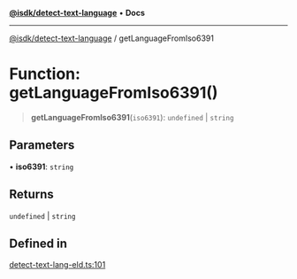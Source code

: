 [**@isdk/detect-text-language**](../README.md) • **Docs**

***

[@isdk/detect-text-language](../globals.md) / getLanguageFromIso6391

# Function: getLanguageFromIso6391()

> **getLanguageFromIso6391**(`iso6391`): `undefined` \| `string`

## Parameters

• **iso6391**: `string`

## Returns

`undefined` \| `string`

## Defined in

[detect-text-lang-eld.ts:101](https://github.com/isdk/detect-text-language.js/blob/55c5de458aba5390ac483a68576a169ee5b00681/src/detect-text-lang-eld.ts#L101)

